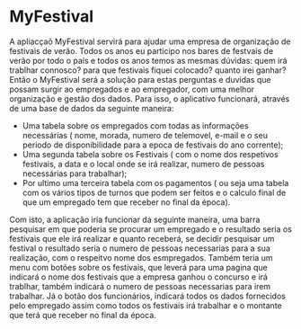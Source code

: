 # MyFestival

A apliacçaõ MyFestival servirá para ajudar uma empresa de organização de festivais de verão. Todos os anos eu participo nos bares de festvais de verão por todo o país e todos os anos temos as mesmas dúvidas: quem irá trablhar connosco? para que festivais fiquei colocado? quanto irei ganhar?
Então o MyFestival será a solução para estas perguntas e duvidas que possam surgir ao empregados e ao empregador, com uma melhor organização e gestão dos dados. Para isso, o aplicativo funcionará, através de uma base de dados da seguinte maneira:
- Uma tabela sobre os empregados com todas as informações necessárias ( nome, morada, numero de telemovel, e-mail e o seu periodo de disponibilidade para a epoca de festivais do ano corrente);
- Uma segunda tabela sobre os Festivais ( com o nome dos respetivos festivais, a data e o local onde se irá realizar, numero de pessoas necessárias para trabalhar);
- Por ultimo uma terceira tabela com os pagamentos ( ou seja uma tabela com os vários tipos de turnos que podem ser feitos e o calculo final de que um empregado tem que receber no final da época).

Com isto, a aplicação iria funcionar da seguinte maneira, uma barra pesquisar em que poderia se procurar um empregado e o resultado seria os festivais que ele irá realizar e quanto receberá, se decidir pesquisar um festival o resultado seria o numero de pessoas necessarias para a sua realização, com o respeitvo nome dos esmpregados. 
Também teria um menu com botões sobre os festivais, que leverá para uma pagina que indicará o nome dos festivais que a empresa ganhou o concurso e irá trablhar, também indicará o numero de pessoas necessarias para irem trabalhar. Já o botão dos funcionários, indicará todos os dados fornecidos pelo empregado assim como todos os festivais irá trabalhar e o montante que terá que receber no final da época.

